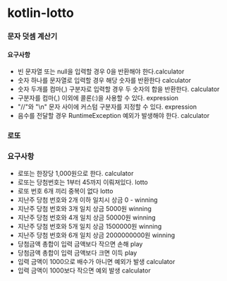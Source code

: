# kotlin-lotto

### 문자 덧셈 계산기

#### 요구사항

- 빈 문자열 또는 null을 입력할 경우 0을 반환해야 한다.calculator
- 숫자 하나를 문자열로 입력할 경우 해당 숫자를 반환한다 calculator
- 숫자 두개를 컴마(,) 구분자로 입력할 경우 두 숫자의 합을 반환한다. calculator
- 구분자를 컴마(,) 이외에 콜론(:)을 사용할 수 있다. expression
- "//"와 "\n" 문자 사이에 커스텀 구분자를 지정할 수 있다. expression
- 음수를 전달할 경우 RuntimeException 예외가 발생해야 한다. calculator

### 로또

### 요구사항

- 로또는 한장당 1,000원으로 한다. calculator
- 로또는 당첨번호는 1부터 45까지 이뤄져있다. lotto
- 로또 번호 6개 끼리 중복이 없다 lotto
- 지난주 당첨 번호와 2개 이하 일치시 상금 0 - winning
- 지난주 당첨 번호와 3개 일치 상금 5000원 winning
- 지난주 당첨 번호와 4개 일치 상금 50000원 winning
- 지난주 당첨 번호와 5개 일치 상금 1500000원 winning
- 지난주 당첨 번호와 6개 일치 상금 2000000000원 winning
- 당첨금액 총합이 입력 금액보다 작으면 손해 play
- 당첨금액 총합이 입력 금액보다 크면 이득 play
- 입력 금액이 1000으로 배수가 아니면 예외가 발생 calculator
- 입력 금액이 1000보다 작으면 예외 발생 calculator
